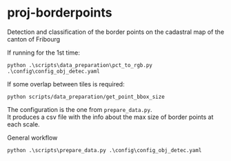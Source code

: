 # proj-borderpoints
Detection and classification of the border points on the cadastral map of the canton of Fribourg

If running for the 1st time:

```
python .\scripts\data_preparation\pct_to_rgb.py .\config\config_obj_detec.yaml
```

If some overlap between tiles is required:

```
python scripts/data_preparation/get_point_bbox_size
```

The configuration is the one from `prepare_data.py`.<br>
It produces a csv file with the info about the max size of border points at each scale.

General workflow

```
python .\scripts\prepare_data.py .\config\config_obj_detec.yaml
```